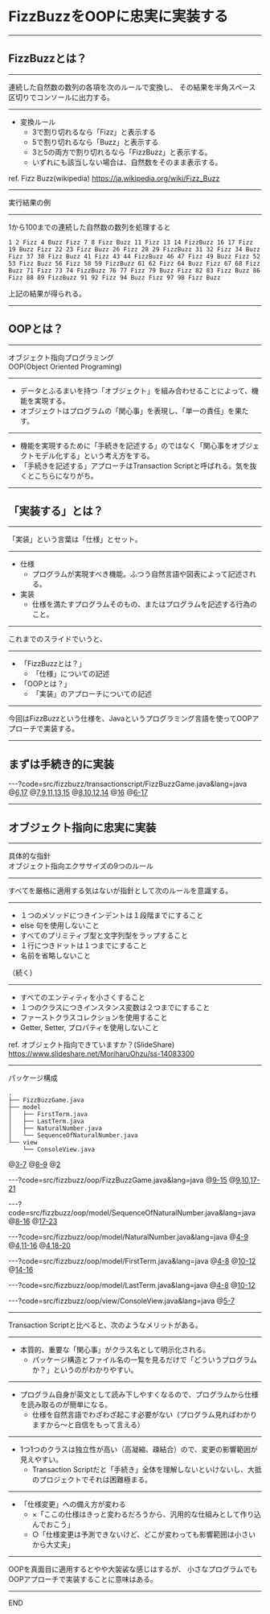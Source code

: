 # FizzBuzzをOOPに忠実に実装する

---

## FizzBuzzとは？

---

連続した自然数の数列の各項を次のルールで変換し、
その結果を半角スペース区切りでコンソールに出力する。

---

* 変換ルール
  * 3で割り切れるなら「Fizz」と表示する
  * 5で割り切れるなら「Buzz」と表示する
  * 3と5の両方で割り切れるなら「FizzBuzz」と表示する。
  * いずれにも該当しない場合は、自然数をそのまま表示する。

ref. Fizz Buzz(wikipedia) https://ja.wikipedia.org/wiki/Fizz_Buzz

---

実行結果の例

---

1から100までの連続した自然数の数列を処理すると

```text
1 2 Fizz 4 Buzz Fizz 7 8 Fizz Buzz 11 Fizz 13 14 FizzBuzz 16 17 Fizz 19 Buzz Fizz 22 23 Fizz Buzz 26 Fizz 28 29 FizzBuzz 31 32 Fizz 34 Buzz Fizz 37 38 Fizz Buzz 41 Fizz 43 44 FizzBuzz 46 47 Fizz 49 Buzz Fizz 52 53 Fizz Buzz 56 Fizz 58 59 FizzBuzz 61 62 Fizz 64 Buzz Fizz 67 68 Fizz Buzz 71 Fizz 73 74 FizzBuzz 76 77 Fizz 79 Buzz Fizz 82 83 Fizz Buzz 86 Fizz 88 89 FizzBuzz 91 92 Fizz 94 Buzz Fizz 97 98 Fizz Buzz
```

上記の結果が得られる。

--- 

## OOPとは？

---

オブジェクト指向プログラミング  
OOP(Object Oriented Programing)

---

* データとふるまいを持つ「オブジェクト」を組み合わせることによって、機能を実現する。
* オブジェクトはプログラムの「関心事」を表現し、「単一の責任」を果たす。

---

* 機能を実現するために「手続きを記述する」のではなく「関心事をオブジェクトモデル化する」という考え方をする。
* 「手続きを記述する」アプローチはTransaction Scriptと呼ばれる。気を抜くとこちらになりがち。

---

## 「実装する」とは？

---

「実装」という言葉は「仕様」とセット。

---

* 仕様
  * プログラムが実現すべき機能。ふつう自然言語や図表によって記述される。
* 実装
  * 仕様を満たすプログラムそのもの、またはプログラムを記述する行為のこと。

---

これまでのスライドでいうと、

---

* 「FizzBuzzとは？」
  * 「仕様」についての記述
* 「OOPとは？」
  * 「実装」のアプローチについての記述

---

今回はFizzBuzzという仕様を、Javaというプログラミング言語を使ってOOPアプローチで実装する。

---

## まずは手続き的に実装

---?code=src/fizzbuzz/transactionscript/FizzBuzzGame.java&lang=java
@[6,17](「連続した自然数の数列」という重要な概念が繰り返し構文の中に隠れている)
@[7,9,11,13,15](「割り切れた場合」という意図がわかりにくい)
@[8,10,12,14](「判断->変換」と「コンソール出力」の２つの関心事が強く結合している)
@[16](「各項を半角スペース区切りで出力する」という意図がわかりにくい)
@[6-17](forループの中でif文分岐、というネストは読むのがめんどう)

---

## オブジェクト指向に忠実に実装

---

具体的な指針  
オブジェクト指向エクササイズの9つのルール

---

すべてを厳格に適用する気はないが指針として次のルールを意識する。

---

* １つのメソッドにつきインデントは１段階までにすること
* else 句を使用しないこと
* すべてのプリミティブ型と文字列型をラップすること
* １行につきドットは１つまでにすること
* 名前を省略しないこと

（続く）

---

* すべてのエンティティを小さくすること
* １つのクラスにつきインスタンス変数は２つまでにすること
* ファーストクラスコレクションを使用すること
* Getter, Setter, プロパティを使用しないこと

ref. オブジェクト指向できていますか？(SlideShare) https://www.slideshare.net/MoriharuOhzu/ss-14083300

---

パッケージ構成

```text
.
├── FizzBuzzGame.java
├── model
│   ├── FirstTerm.java
│   ├── LastTerm.java
│   ├── NaturalNumber.java
│   └── SequenceOfNaturalNumber.java
└── view
    └── ConsoleView.java
```
@[3-7](「初項」「末項」「自然数」「連続した自然数の数列」という本質的な概念を明示的に。)
@[8-9](「コンソールに出力する」というのはFizzBuzzゲームの本質的な関心事ではないが「表示」の重要な要件。)
@[2](FizzBuzzGameは「modelを使ってviewへ出力する」ことだけに専念する。)

---?code=src/fizzbuzz/oop/FizzBuzzGame.java&lang=java
@[9-15](初期化：初項と末項を保持)
@[9,10,17-21](modelを使ってviewへ出力する)

---?code=src/fizzbuzz/oop/model/SequenceOfNaturalNumber.java&lang=java
@[8-16](初期化：初項と末項の整合性をチェック、初項と末項を元に自然数のリストを作って保持)
@[17-23](自身がviewへ出力される際のテキスト表現を返す)

---?code=src/fizzbuzz/oop/model/NaturalNumber.java&lang=java
@[4-9](初期化：自然数としての整合性チェック、値を保持する)
@[4,11-16](FizzBuzzの変換ルールに則ったテキスト表現を返す)
@[4,18-20](自身が引数で「割り切れる」か検査する)

---?code=src/fizzbuzz/oop/model/FirstTerm.java&lang=java
@[4-8](初期化：値を保持する)
@[10-12](末項との関係を検査する)
@[14-16](自身の数値表現を返す)

---?code=src/fizzbuzz/oop/model/LastTerm.java&lang=java
@[4-8](初期化：値を保持する)
@[10-12](自身の数値表現を返す)

---?code=src/fizzbuzz/oop/view/ConsoleView.java&lang=java
@[5-7](引数で受け取ったものをコンソールへ出力するだけ)

---

Transaction Scriptと比べると、次のようなメリットがある。

---

* 本質的、重要な「関心事」がクラス名として明示化される。
  * パッケージ構造とファイル名の一覧を見るだけで「どういうプログラムか？」というのがわかりやすい。

---

* プログラム自身が英文として読み下しやすくなるので、プログラムから仕様を読み取るのが簡単になる。
  * 仕様を自然言語でわざわざ起こす必要がない（プログラム見ればわかりますから〜と自信をもって言える）

---

* 1つ1つのクラスは独立性が高い（高凝縮、疎結合）ので、変更の影響範囲が見えやすい。
  * Transaction Scriptだと「手続き」全体を理解しないといけないし、大抵のプロジェクトでそれは困難極まる。

---

* 「仕様変更」への備え方が変わる
  * ×「ここの仕様はきっと変わるだろうから、汎用的な仕組みとして作り込んでおこう」
  * ○「仕様変更は予測できないけど、どこが変わっても影響範囲は小さいから大丈夫」
  
---

OOPを真面目に適用するとやや大袈裟な感じはするが、
小さなプログラムでもOOPアプローチで実装することに意味はある。

---
END
